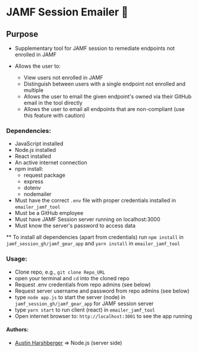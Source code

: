 # JAMF Session Emailer 📨
## Purpose
* Supplementary tool for JAMF session to remediate endpoints not enrolled in JAMF

* Allows the user to:
	* View users not enrolled in JAMF
	* Distinguish between users with a single endpoint not enrolled and multiple
  * Allows the user to email the given endpoint's owned via their GitHub email in the tool directly
  * Allows the user to email all endpoints that are non-compliant (use this feature with caution)

### Dependencies:
* JavaScript installed
* Node.js installed
* React installed
* An active internet connection
* npm install:
	* request package
	* express
	* dotenv
	* nodemailer
* Must have the correct `.env` file with proper credentials installed in  `emailer_jamf_tool`
* Must be a GitHub employee
* Must have JAMF Session server running on localhost:3000
* Must know the server's password to access data

** To install all dependencies (apart from credentials) run `npm install` in `jamf_session_gh/jamf_gear_app` and `yarn install` in `emailer_jamf_tool`

### Usage:
* Clone repo, e.g., `git clone Repo_URL`
* open your terminal and `cd` into the cloned repo
* Request .env credentials from repo admins (see below)
* Request server username and password from repo admins (see below)
* type `node app.js` to start the server (node) in `jamf_session_gh/jamf_gear_app` for JAMF session server
* type `yarn start` to run client (react) in `emailer_jamf_tool`
* Open internet browser to: `http://localhost:3001` to see the app running

#### Authors:
* [Austin Harshberger](https://github.com/aharshbe) => Node.js (server side)
